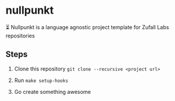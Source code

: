 # nullpunkt
⏳ Nullpunkt is a language agnostic project template for Zufall Labs repositories

## Steps
1. Clone this repository `git clone --recursive <project url>`

2. Run `make setup-hooks`
3. Go create something awesome